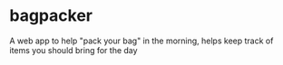 # bagpacker
A web app to help "pack your bag" in the morning, helps keep track of items you should bring for the day
